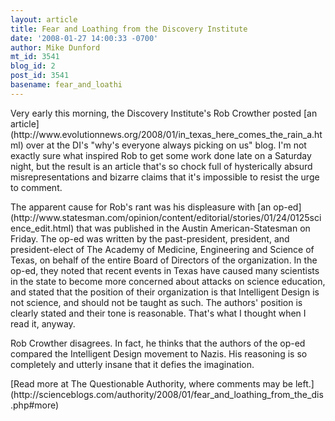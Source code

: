 ```yaml
---
layout: article
title: Fear and Loathing from the Discovery Institute
date: '2008-01-27 14:00:33 -0700'
author: Mike Dunford
mt_id: 3541
blog_id: 2
post_id: 3541
basename: fear_and_loathi
---
```

<p>
Very early this morning, the Discovery Institute's Rob Crowther posted [an article](http://www.evolutionnews.org/2008/01/in_texas_here_comes_the_rain_a.html) over at the DI's "why's everyone always picking on us" blog. I'm not exactly sure what inspired Rob to get some work done late on a Saturday night, but the result is an article that's so chock full of hysterically absurd misrepresentations and bizarre claims that it's impossible to resist the urge to comment.
</p>

<p>
The apparent cause for Rob's rant was his displeasure with [an op-ed](http://www.statesman.com/opinion/content/editorial/stories/01/24/0125science_edit.html) that was published in the Austin American-Statesman on Friday. The op-ed was written by the past-president, president, and president-elect of The Academy of Medicine, Engineering and Science of Texas, on behalf of the entire Board of Directors of the organization. In the op-ed, they noted that recent events in Texas have caused many scientists in the state to become more concerned about attacks on science education, and stated that the position of their organization is that Intelligent Design is not science, and should not be taught as such. The authors' position is clearly stated and their tone is reasonable. That's what I thought when I read it, anyway.
</p>

<p>
Rob Crowther disagrees. In fact, he thinks that the authors of the op-ed compared the Intelligent Design movement to Nazis. His reasoning is so completely and utterly insane that it defies the imagination.
</p>

<p>
[Read more at The Questionable Authority, where comments may be left.](http://scienceblogs.com/authority/2008/01/fear_and_loathing_from_the_dis.php#more)</p>
